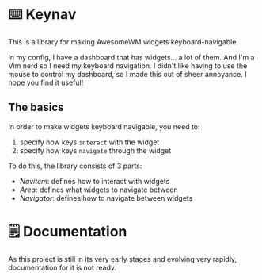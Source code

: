 # ⌨️ Keynav
This is a library for making AwesomeWM widgets keyboard-navigable.

In my config, I have a dashboard that has widgets... a lot of them. And I'm a Vim nerd so I need my keyboard navigation. I didn't like having to use the mouse to control my dashboard, so I made this out of sheer annoyance. I hope you find it useful!

## The basics
In order to make widgets keyboard navigable, you need to:
  1. specify how keys `interact` with the widget
  2. specify how keys `navigate` through the widget

To do this, the library consists of 3 parts:
- *Navitem*: defines how to interact with widgets
- *Area*: defines what widgets to navigate between
- *Navigator*: defines how to navigate between widgets

# 🗒️ Documentation
As this project is still in its very early stages and evolving very rapidly, documentation for it is not ready.
